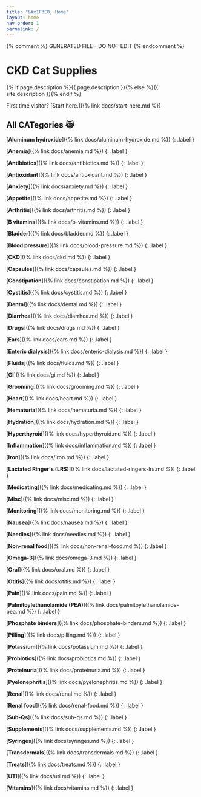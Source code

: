 ```yaml
---
title: "&#x1F3E0; Home"
layout: home
nav_order: 1
permalink: /
---
```


{% comment %} 
GENERATED FILE - DO NOT EDIT
{% endcomment %}

# CKD Cat Supplies

{% if page.description %}{{ page.description }}{% else %}{{ site.description }}{% endif %}

First time visitor? [Start here.]({% link docs/start-here.md %})

## All CATegories &#x1F639;

[**Aluminum hydroxide**]({% link docs/aluminum-hydroxide.md %})
{: .label }

[**Anemia**]({% link docs/anemia.md %})
{: .label }

[**Antibiotics**]({% link docs/antibiotics.md %})
{: .label }

[**Antioxidant**]({% link docs/antioxidant.md %})
{: .label }

[**Anxiety**]({% link docs/anxiety.md %})
{: .label }

[**Appetite**]({% link docs/appetite.md %})
{: .label }

[**Arthritis**]({% link docs/arthritis.md %})
{: .label }

[**B vitamins**]({% link docs/b-vitamins.md %})
{: .label }

[**Bladder**]({% link docs/bladder.md %})
{: .label }

[**Blood pressure**]({% link docs/blood-pressure.md %})
{: .label }

[**CKD**]({% link docs/ckd.md %})
{: .label }

[**Capsules**]({% link docs/capsules.md %})
{: .label }

[**Constipation**]({% link docs/constipation.md %})
{: .label }

[**Cystitis**]({% link docs/cystitis.md %})
{: .label }

[**Dental**]({% link docs/dental.md %})
{: .label }

[**Diarrhea**]({% link docs/diarrhea.md %})
{: .label }

[**Drugs**]({% link docs/drugs.md %})
{: .label }

[**Ears**]({% link docs/ears.md %})
{: .label }

[**Enteric dialysis**]({% link docs/enteric-dialysis.md %})
{: .label }

[**Fluids**]({% link docs/fluids.md %})
{: .label }

[**GI**]({% link docs/gi.md %})
{: .label }

[**Grooming**]({% link docs/grooming.md %})
{: .label }

[**Heart**]({% link docs/heart.md %})
{: .label }

[**Hematuria**]({% link docs/hematuria.md %})
{: .label }

[**Hydration**]({% link docs/hydration.md %})
{: .label }

[**Hyperthyroid**]({% link docs/hyperthyroid.md %})
{: .label }

[**Inflammation**]({% link docs/inflammation.md %})
{: .label }

[**Iron**]({% link docs/iron.md %})
{: .label }

[**Lactated Ringer's (LRS)**]({% link docs/lactated-ringers-lrs.md %})
{: .label }

[**Medicating**]({% link docs/medicating.md %})
{: .label }

[**Misc**]({% link docs/misc.md %})
{: .label }

[**Monitoring**]({% link docs/monitoring.md %})
{: .label }

[**Nausea**]({% link docs/nausea.md %})
{: .label }

[**Needles**]({% link docs/needles.md %})
{: .label }

[**Non-renal food**]({% link docs/non-renal-food.md %})
{: .label }

[**Omega-3**]({% link docs/omega-3.md %})
{: .label }

[**Oral**]({% link docs/oral.md %})
{: .label }

[**Otitis**]({% link docs/otitis.md %})
{: .label }

[**Pain**]({% link docs/pain.md %})
{: .label }

[**Palmitoylethanolamide (PEA)**]({% link docs/palmitoylethanolamide-pea.md %})
{: .label }

[**Phosphate binders**]({% link docs/phosphate-binders.md %})
{: .label }

[**Pilling**]({% link docs/pilling.md %})
{: .label }

[**Potassium**]({% link docs/potassium.md %})
{: .label }

[**Probiotics**]({% link docs/probiotics.md %})
{: .label }

[**Proteinuria**]({% link docs/proteinuria.md %})
{: .label }

[**Pyelonephritis**]({% link docs/pyelonephritis.md %})
{: .label }

[**Renal**]({% link docs/renal.md %})
{: .label }

[**Renal food**]({% link docs/renal-food.md %})
{: .label }

[**Sub-Qs**]({% link docs/sub-qs.md %})
{: .label }

[**Supplements**]({% link docs/supplements.md %})
{: .label }

[**Syringes**]({% link docs/syringes.md %})
{: .label }

[**Transdermals**]({% link docs/transdermals.md %})
{: .label }

[**Treats**]({% link docs/treats.md %})
{: .label }

[**UTI**]({% link docs/uti.md %})
{: .label }

[**Vitamins**]({% link docs/vitamins.md %})
{: .label }

<!-- Updated 2025-03-08 20:25:54.684994Z -->
